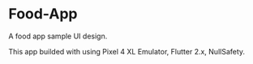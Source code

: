 # Food-App
A food app sample UI design.

This app builded with using Pixel 4 XL Emulator, Flutter 2.x, NullSafety.

